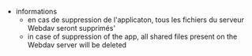 * informations
	* en cas de suppression de l'applicaton, tous les fichiers du serveur Webdav seront supprimés'
    * in case of suppression of the app, all shared files present on the Webdav server will be deleted
